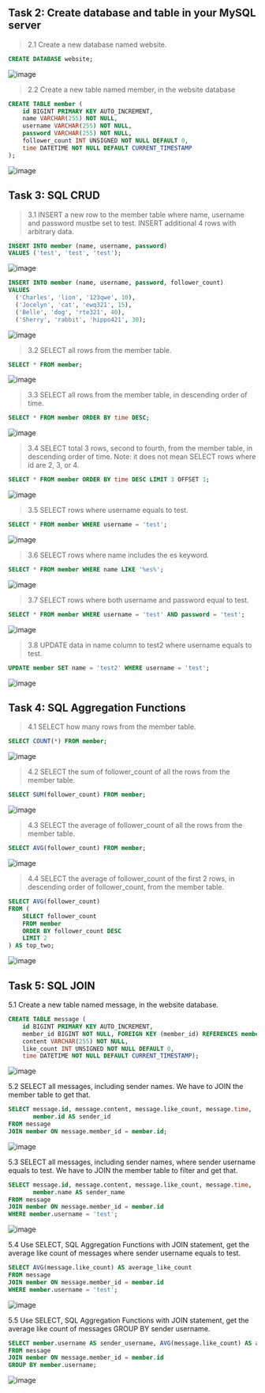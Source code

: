 ## Task 2: Create database and table in your MySQL server

> 2.1 Create a new database named website.
```sql
CREATE DATABASE website;
```
![image](https://github.com/bibbygreen/wehelp_5th/assets/54356660/0148d262-df96-469b-bf4a-c986c05ca908)


> 2.2 Create a new table named member, in the website database

```sql
CREATE TABLE member (
    id BIGINT PRIMARY KEY AUTO_INCREMENT,
    name VARCHAR(255) NOT NULL,
    username VARCHAR(255) NOT NULL,
    password VARCHAR(255) NOT NULL,
    follower_count INT UNSIGNED NOT NULL DEFAULT 0,
    time DATETIME NOT NULL DEFAULT CURRENT_TIMESTAMP
);
```
![image](https://github.com/bibbygreen/wehelp_5th/assets/54356660/467b6405-245a-47a8-9dbb-aa6cf00a1f86)


## Task 3: SQL CRUD

> 3.1 INSERT a new row to the member table where name, username and password mustbe set to test. INSERT additional 4 rows with arbitrary data.
```sql
INSERT INTO member (name, username, password) 
VALUES ('test', 'test', 'test');
```
![image](https://github.com/bibbygreen/wehelp_5th/assets/54356660/fed7feb1-9ddb-4051-81f7-da8005d29e7f)


```sql
INSERT INTO member (name, username, password, follower_count)
VALUES
  ('Charles', 'lion', '123qwe', 10),
  ('Jocelyn', 'cat', 'ewq321', 15),
  ('Belle', 'dog', 'rte321', 40),
  ('Sherry', 'rabbit', 'hippo421', 30);
```
![image](https://github.com/bibbygreen/wehelp_5th/assets/54356660/013b6987-dbcd-4fab-b7e0-38f2ef6566a7)


> 3.2 SELECT all rows from the member table.
```sql
SELECT * FROM member;
```
![image](https://github.com/bibbygreen/wehelp_5th/assets/54356660/eccb539a-8e51-45b4-8572-4ae61c87a00a)


> 3.3 SELECT all rows from the member table, in descending order of time.
```sql
SELECT * FROM member ORDER BY time DESC;
```
![image](https://github.com/bibbygreen/wehelp_5th/assets/54356660/e7ac2a66-2f18-4d35-aadb-1f512aba35be)


> 3.4 SELECT total 3 rows, second to fourth, from the member table, in descending order of time. Note: it does not mean SELECT rows where id are 2, 3, or 4.
```sql
SELECT * FROM member ORDER BY time DESC LIMIT 3 OFFSET 1;
```
![image](https://github.com/bibbygreen/wehelp_5th/assets/54356660/9a0f9475-bb73-46ea-950a-648b9bebeea6)


> 3.5 SELECT rows where username equals to test.
```sql
SELECT * FROM member WHERE username = 'test';
```
![image](https://github.com/bibbygreen/wehelp_5th/assets/54356660/1fe89ef3-dc0c-415b-8306-fd30c730c904)


> 3.6 SELECT rows where name includes the es keyword.
```sql
SELECT * FROM member WHERE name LIKE '%es%';
```
![image](https://github.com/bibbygreen/wehelp_5th/assets/54356660/31c6f982-0c78-4c24-93cf-4333394f5630)


> 3.7 SELECT rows where both username and password equal to test.
```sql
SELECT * FROM member WHERE username = 'test' AND password = 'test';
```
![image](https://github.com/bibbygreen/wehelp_5th/assets/54356660/7b1c6570-2d45-4dd4-830b-545859b3218f)


> 3.8 UPDATE data in name column to test2 where username equals to test.
```sql
UPDATE member SET name = 'test2' WHERE username = 'test';
```
![image](https://github.com/bibbygreen/wehelp_5th/assets/54356660/eaa2f481-b196-4f07-a5f3-cf80a9ffa79e)


## Task 4: SQL Aggregation Functions

> 4.1 SELECT how many rows from the member table.
```sql
SELECT COUNT(*) FROM member;
```
![image](https://github.com/bibbygreen/wehelp_5th/assets/54356660/ff4fcad3-7201-421f-881f-8c5f6d978285)


> 4.2 SELECT the sum of follower_count of all the rows from the member table.
```sql
SELECT SUM(follower_count) FROM member;
```
![image](https://github.com/bibbygreen/wehelp_5th/assets/54356660/0b064547-426a-47d8-ac55-84b0a717b853)


> 4.3 SELECT the average of follower_count of all the rows from the member table.
```sql
SELECT AVG(follower_count) FROM member;
```
![image](https://github.com/bibbygreen/wehelp_5th/assets/54356660/a99dd5e5-13a9-4427-a542-c21247016c33)


> 4.4 SELECT the average of follower_count of the first 2 rows, in descending order of follower_count, from the member table.
```sql
SELECT AVG(follower_count) 
FROM (
    SELECT follower_count 
    FROM member 
    ORDER BY follower_count DESC 
    LIMIT 2
) AS top_two;
```
![image](https://github.com/bibbygreen/wehelp_5th/assets/54356660/a48311f3-d30d-45f6-ad2e-608f7f426b90)


## Task 5: SQL JOIN

5.1 Create a new table named message, in the website database.
```sql
CREATE TABLE message (
    id BIGINT PRIMARY KEY AUTO_INCREMENT,
    member_id BIGINT NOT NULL, FOREIGN KEY (member_id) REFERENCES member(id),
    content VARCHAR(255) NOT NULL,
    like_count INT UNSIGNED NOT NULL DEFAULT 0,
    time DATETIME NOT NULL DEFAULT CURRENT_TIMESTAMP);
```
![image](https://github.com/bibbygreen/wehelp_5th/assets/54356660/e73df384-564e-403f-a402-6cff716a88e1)


5.2 SELECT all messages, including sender names. We have to JOIN the member table to get that.
```sql
SELECT message.id, message.content, message.like_count, message.time,
       member.id AS sender_id
FROM message
JOIN member ON message.member_id = member.id;
```
![image](https://github.com/bibbygreen/wehelp_5th/assets/54356660/898b4d5a-6cab-44d0-9485-7e5cb9993fd1)


5.3 SELECT all messages, including sender names, where sender username equals to test. We have to JOIN the member table to filter and get that.
```sql
SELECT message.id, message.content, message.like_count, message.time, 
       member.name AS sender_name
FROM message
JOIN member ON message.member_id = member.id
WHERE member.username = 'test';
```
![image](https://github.com/bibbygreen/wehelp_5th/assets/54356660/62d2bbbe-21ae-4902-a0cf-ed792663f9ba)


5.4 Use SELECT, SQL Aggregation Functions with JOIN statement, get the average like count of messages where sender username equals to test.
```sql
SELECT AVG(message.like_count) AS average_like_count
FROM message
JOIN member ON message.member_id = member.id
WHERE member.username = 'test';
```
![image](https://github.com/bibbygreen/wehelp_5th/assets/54356660/d417bf82-270c-408c-8cc0-66b76823be87)


5.5 Use SELECT, SQL Aggregation Functions with JOIN statement, get the average like count of messages GROUP BY sender username.
```sql
SELECT member.username AS sender_username, AVG(message.like_count) AS average_like_count
FROM message
JOIN member ON message.member_id = member.id
GROUP BY member.username;
```
![image](https://github.com/bibbygreen/wehelp_5th/assets/54356660/9ab0b5bf-4930-4d27-a5f9-8d52d278b10e)

